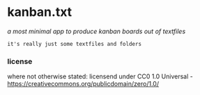 # kanban.txt
_a most minimal app to produce kanban boards out of textfiles_

    it's really just some textfiles and folders

### license
where not otherwise stated: licensend under CC0 1.0 Universal - https://creativecommons.org/publicdomain/zero/1.0/